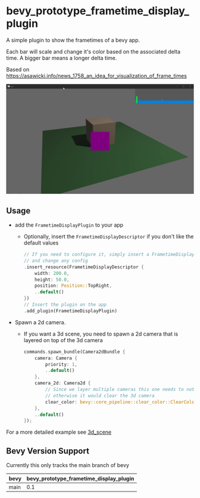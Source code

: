 # bevy_prototype_frametime_display_plugin

A simple plugin to show the frametimes of a bevy app.

Each bar will scale and change it's color based on the associated delta time.
A bigger bar means a longer delta time.

Based on <https://asawicki.info/news_1758_an_idea_for_visualization_of_frame_times>

![Demo](demo_not_resize.gif)

## Usage

* add the `FrametimeDisplayPlugin` to your app
  * Optionally, insert the `FrametimeDisplayDescriptor` if you don't like the default values

    ```rust
    // If you need to configure it, simply insert a FrametimeDisplayDescriptor
    // and change any config
    .insert_resource(FrametimeDisplayDescriptor {
        width: 200.0,
        height: 50.0,
        position: Position::TopRight,
        ..default()
    })
    // Insert the plugin on the app
    .add_plugin(FrametimeDisplayPlugin)
    ```

* Spawn a 2d camera.
  * If you want a 3d scene, you need to spawn a 2d camera that is layered on top of the 3d camera

    ```rust
    commands.spawn_bundle(Camera2dBundle {
        camera: Camera {
            priority: 1,
            ..default()
        },
        camera_2d: Camera2d {
            // Since we layer multiple cameras this one needs to not clear anything
            // otherwise it would clear the 3d camera
            clear_color: bevy::core_pipeline::clear_color::ClearColorConfig::None,
        },
        ..default()
    });
    ```

For a more detailed example see [3d_scene](examples/3d_scene.rs)

## Bevy Version Support

Currently this only tracks the main branch of bevy

|bevy|bevy_prototype_frametime_display_plugin|
|---|---|
|main|0.1|

